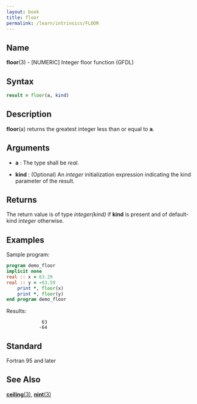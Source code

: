```yaml
---
layout: book
title: floor
permalink: /learn/intrinsics/FLOOR
---
```

## __Name__

__floor__(3) - \[NUMERIC\] Integer floor function
(GFDL)

## __Syntax__
```fortran
result = floor(a, kind)
```
## __Description__

__floor__(a) returns the greatest integer less than or equal to __a__.

## __Arguments__

  - __a__
    : The type shall be _real_.

  - __kind__
    : (Optional) An _integer_ initialization expression indicating the kind
    parameter of the result.

## __Returns__

The return value is of type _integer(kind)_ if __kind__ is present and of
default-kind _integer_ otherwise.

## __Examples__

Sample program:

```fortran
program demo_floor
implicit none
real :: x = 63.29
real :: y = -63.59
    print *, floor(x) 
    print *, floor(y) 
end program demo_floor
```
  Results:
```text
             63
            -64
```

## __Standard__

Fortran 95 and later

## __See Also__

[__ceiling__(3)](CEILING),
[__nint__(3)](NINT)
